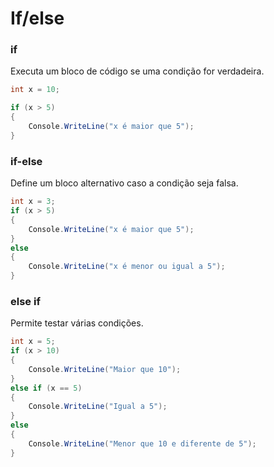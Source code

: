 # If/else



### if

Executa um bloco de código se uma condição for verdadeira.

```csharp
int x = 10;

if (x > 5)
{
    Console.WriteLine("x é maior que 5");
}
```





### if-else

Define um bloco alternativo caso a condição seja falsa.

```csharp
int x = 3;
if (x > 5)
{
    Console.WriteLine("x é maior que 5");
}
else
{
    Console.WriteLine("x é menor ou igual a 5");
}

```





### else if

Permite testar várias condições.

```csharp
int x = 5;
if (x > 10)
{
    Console.WriteLine("Maior que 10");
}
else if (x == 5)
{
    Console.WriteLine("Igual a 5");
}
else
{
    Console.WriteLine("Menor que 10 e diferente de 5");
}

```



